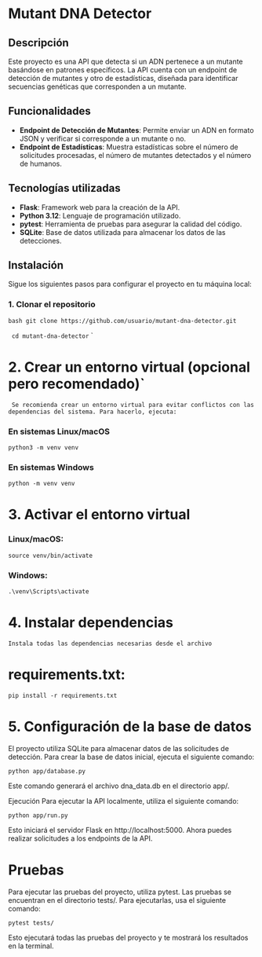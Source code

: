 # Mutant DNA Detector

## Descripción

Este proyecto es una API que detecta si un ADN pertenece a un mutante basándose en patrones específicos. La API cuenta con un endpoint de detección de mutantes y otro de estadísticas, diseñada para identificar secuencias genéticas que corresponden a un mutante.

## Funcionalidades

- **Endpoint de Detección de Mutantes**: Permite enviar un ADN en formato JSON y verificar si corresponde a un mutante o no.
- **Endpoint de Estadísticas**: Muestra estadísticas sobre el número de solicitudes procesadas, el número de mutantes detectados y el número de humanos.

## Tecnologías utilizadas

- **Flask**: Framework web para la creación de la API.
- **Python 3.12**: Lenguaje de programación utilizado.
- **pytest**: Herramienta de pruebas para asegurar la calidad del código.
- **SQLite**: Base de datos utilizada para almacenar los datos de las detecciones.

## Instalación

Sigue los siguientes pasos para configurar el proyecto en tu máquina local:

### 1. Clonar el repositorio

`bash git clone https://github.com/usuario/mutant-dna-detector.git`

` cd mutant-dna-detector`
`

# 2. Crear un entorno virtual (opcional pero recomendado)`

` Se recomienda crear un entorno virtual para evitar conflictos con las dependencias del sistema. Para hacerlo, ejecuta:`

### En sistemas Linux/macOS

`python3 -m venv venv`

### En sistemas Windows

`python -m venv venv`

# 3. Activar el entorno virtual

### Linux/macOS:

`source venv/bin/activate`

### Windows:

`.\venv\Scripts\activate`

# 4. Instalar dependencias

`Instala todas las dependencias necesarias desde el archivo `

# requirements.txt:

`pip install -r requirements.txt`

# 5. Configuración de la base de datos

El proyecto utiliza SQLite para almacenar datos de las solicitudes de detección. Para crear la base de datos inicial, ejecuta el siguiente comando:

`python app/database.py`

Este comando generará el archivo dna_data.db en el directorio app/.

Ejecución
Para ejecutar la API localmente, utiliza el siguiente comando:

`python app/run.py`

Esto iniciará el servidor Flask en http://localhost:5000. Ahora puedes realizar solicitudes a los endpoints de la API.

# Pruebas

Para ejecutar las pruebas del proyecto, utiliza pytest. Las pruebas se encuentran en el directorio tests/. Para ejecutarlas, usa el siguiente comando:

`pytest tests/`

Esto ejecutará todas las pruebas del proyecto y te mostrará los resultados en la terminal.
